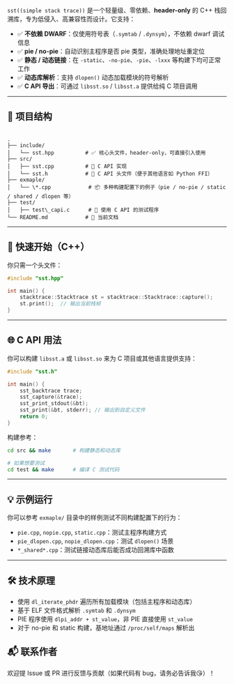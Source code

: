 `sst((simple stack trace))` 是一个轻量级、零依赖、**header-only** 的 C++ 栈回溯库，专为低侵入、高兼容性而设计。它支持：

- ✅ **不依赖 DWARF**：仅使用符号表（`.symtab` / `.dynsym`），不依赖 dwarf 调试信息
- ✅ **pie / no-pie**：自动识别主程序是否 pie 类型，准确处理地址重定位
- ✅ **静态 / 动态链接**：在 `-static`、`-no-pie`、`-pie`、`-lxxx` 等构建下均可正常工作
- ✅ **动态库解析**：支持 `dlopen()` 动态加载模块的符号解析
- ✅ **C API 导出**：可通过 `libsst.so` / `libsst.a` 提供给纯 C 项目调用

---



## 📁 项目结构

```

.
├── include/
│   └── sst.hpp          # ✅ 核心头文件，header-only，可直接引入使用
├── src/
│   ├── sst.cpp          # 🔁 C API 实现
│   └── sst.h            # 🔁 C API 头文件（便于其他语言如 Python FFI）
├── exmaple/
│   └── \*.cpp            # 📦 多种构建配置下的例子（pie / no-pie / static / shared / dlopen 等）
├── test/
│   ├── test\_capi.c      # 🧪 使用 C API 的测试程序
└── README.md            # 📖 当前文档

````

---



## 🔧 快速开始（C++）

你只需一个头文件：

```cpp
#include "sst.hpp"

int main() {
    stacktrace::Stacktrace st = stacktrace::Stacktrace::capture();
    st.print();  // 输出当前栈帧
}
````

---



## 🌐 C API 用法

你可以构建 `libsst.a` 或 `libsst.so` 来为 C 项目或其他语言提供支持：

```c
#include "sst.h"

int main() {
    sst_backtrace trace;
    sst_capture(&trace);
    sst_print_stdout(&bt);
    sst_print(&bt, stderr); // 输出到自定义文件
    return 0;
}
```

构建参考：

```bash
cd src && make       # 构建静态和动态库

# 如果想要测试
cd test && make      # 编译 C 测试代码
```

---



## 💡 示例运行

你可以参考 `exmaple/` 目录中的样例测试不同构建配置下的行为：

* `pie.cpp`, `nopie.cpp`, `static.cpp`：测试主程序构建方式
* `pie_dlopen.cpp`, `nopie_dlopen.cpp`：测试 `dlopen()` 场景
* `*_shared*.cpp`：测试链接动态库后能否成功回溯库中函数

---



## 🛠️ 技术原理

* 使用 `dl_iterate_phdr` 遍历所有加载模块（包括主程序和动态库）
* 基于 ELF 文件格式解析 `.symtab` 和 `.dynsym`
* PIE 程序使用 `dlpi_addr + st_value`，非 PIE 直接使用 `st_value`
* 对于 no-pie 和 static 构建，基地址通过 `/proc/self/maps` 解析出


## 📬 联系作者
欢迎提 Issue 或 PR 进行反馈与贡献（如果代码有 bug，请务必告诉我😘）！
